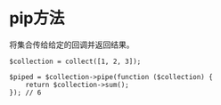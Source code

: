 # pip方法

将集合传给给定的回调并返回结果。


```
$collection = collect([1, 2, 3]);

$piped = $collection->pipe(function ($collection) {
    return $collection->sum();
}); // 6
```